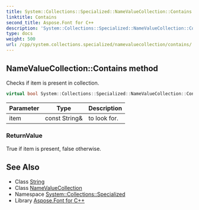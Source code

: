 ```yaml
---
title: System::Collections::Specialized::NameValueCollection::Contains method
linktitle: Contains
second_title: Aspose.Font for C++
description: 'System::Collections::Specialized::NameValueCollection::Contains method. Checks if item is present in collection in C++.'
type: docs
weight: 500
url: /cpp/system.collections.specialized/namevaluecollection/contains/
---
```

## NameValueCollection::Contains method


Checks if item is present in collection.

```cpp
virtual bool System::Collections::Specialized::NameValueCollection::Contains(const String &item) const override
```


| Parameter | Type | Description |
| --- | --- | --- |
| item | const String\& | to look for. |

### ReturnValue

True if item is present, false otherwise.

## See Also

* Class [String](../../../system/string/)
* Class [NameValueCollection](../)
* Namespace [System::Collections::Specialized](../../)
* Library [Aspose.Font for C++](../../../)

